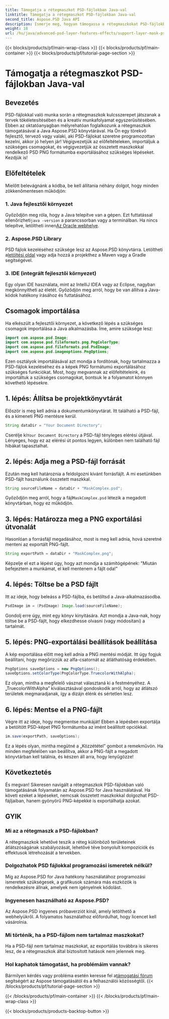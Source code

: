 ```yaml
---
title: Támogatja a rétegmaszkot PSD-fájlokban Java-val
linktitle: Támogatja a rétegmaszkot PSD-fájlokban Java-val
second_title: Aspose.PSD Java API
description: Ismerje meg, hogyan támogassa a rétegmaszkokat PSD-fájlokban az Aspose.PSD for Java segítségével egy átfogó, lépésenkénti oktatóanyag segítségével.
weight: 18
url: /hu/java/advanced-psd-layer-features-effects/support-layer-mask-psd-files/
---
```


{{< blocks/products/pf/main-wrap-class >}}
{{< blocks/products/pf/main-container >}}
{{< blocks/products/pf/tutorial-page-section >}}

# Támogatja a rétegmaszkot PSD-fájlokban Java-val

## Bevezetés
PSD-fájlokkal való munka során a rétegmaszkok kulcsszerepet játszanak a tervek tökéletesítésében és a kreatív munkafolyamat egyszerűsítésében. Ebben az oktatóanyagban mélyrehatóan foglalkozunk a rétegmaszkok támogatásával a Java Aspose.PSD könyvtárával. Ha Ön egy törekvő fejlesztő, tervező vagy valaki, aki PSD-fájlokat szeretne programozottan kezelni, akkor jó helyen jár! Végigvezetjük az előfeltételeken, importáljuk a szükséges csomagokat, és végigvezetjük az összetett maszkokkal rendelkező PSD PNG formátumba exportálásához szükséges lépéseket. Kezdjük is!
## Előfeltételek
Mielőtt belevágnánk a kódba, be kell állítania néhány dolgot, hogy minden zökkenőmentesen működjön:
### 1. Java fejlesztői környezet
 Győződjön meg róla, hogy a Java telepítve van a gépen. Ezt futtatással ellenőrizheti`java -version` a parancssorban vagy a terminálban. Ha nincs telepítve, letöltheti innen[Az Oracle webhelye](https://www.oracle.com/java/technologies/javase-jdk11-downloads.html).
### 2. Aspose.PSD Library
 PSD fájlok kezeléséhez szüksége lesz az Aspose.PSD könyvtárra. Letöltheti a[letöltési oldal](https://releases.aspose.com/psd/java/) vagy adja hozzá a projekthez a Maven vagy a Gradle segítségével.
### 3. IDE (integrált fejlesztői környezet)
Egy olyan IDE használata, mint az IntelliJ IDEA vagy az Eclipse, nagyban megkönnyítheti az életét. Győződjön meg arról, hogy be van állítva a Java-kódok hatékony írásához és futtatásához.
## Csomagok importálása
Ha elkészült a fejlesztői környezet, a következő lépés a szükséges csomagok importálása a Java alkalmazásba. Íme, amire szüksége lesz:
```java
import com.aspose.psd.Image;
import com.aspose.psd.fileformats.png.PngColorType;
import com.aspose.psd.fileformats.psd.PsdImage;
import com.aspose.psd.imageoptions.PngOptions;
```
Ezen osztályok importálásával azt mondja a fordítónak, hogy tartalmazza a PSD-fájlok kezeléséhez és a képek PNG formátumú exportálásához szükséges funkciókat.
Most, hogy megvannak az előfeltételeink, és importáltuk a szükséges csomagokat, bontsuk le a folyamatot könnyen követhető lépésekre.
## 1. lépés: Állítsa be projektkönyvtárát

Először is meg kell adnia a dokumentumkönyvtárat. Itt található a PSD-fájl, és a kimeneti PNG mentésre kerül.
```java
String dataDir = "Your Document Directory";
```
 Cserélje ki`Your Document Directory` a PSD-fájl tényleges elérési útjával. Lényeges, hogy ez az elérési út pontos legyen, különben nem található fájl hibákat tapasztalhat.
## 2. lépés: Adja meg a PSD-fájl forrását

Ezután meg kell határoznia a feldolgozni kívánt forrásfájlt. A mi esetünkben PSD-fájlt használunk összetett maszkkal.
```java
String sourceFileName = dataDir + "MaskComplex.psd";
```
 Győződjön meg arról, hogy a fájl`MaskComplex.psd` létezik a megadott könyvtárban, hogy ez működjön. 
## 3. lépés: Határozza meg a PNG exportálási útvonalát

Hasonlóan a forrásfájl megadásához, most is meg kell adnia, hová szeretné menteni az exportált PNG-fájlt.
```java
String exportPath = dataDir + "MaskComplex.png";
```
Képzelje el ezt a lépést úgy, hogy azt mondja a számítógépének: "Miután befejeztem a munkámat, el kell mentenem a fájlt oda!"
## 4. lépés: Töltse be a PSD fájlt

Itt az ideje, hogy beleáss a PSD-fájlba, és betöltsd a Java-alkalmazásodba.
```java
PsdImage im = (PsdImage) Image.load(sourceFileName);
```
Gondolj erre úgy, mint egy könyv kinyitására. Azt mondja a Java-nak, hogy töltse be a PSD-fájlt, hogy elkezdhesse olvasni (vagy módosítani) a tartalmát.
## 5. lépés: PNG-exportálási beállítások beállítása

A kép exportálása előtt meg kell adnia a PNG mentési módját. Itt úgy fogjuk beállítani, hogy megőrizzük az alfa-csatornát az átláthatóság érdekében.
```java
PngOptions saveOptions = new PngOptions();
saveOptions.setColorType(PngColorType.TruecolorWithAlpha);
```
Ez olyan, mintha a megfelelő vásznat választaná ki a festményéhez. A „TruecolorWithAlpha” kiválasztásával gondoskodik arról, hogy az átlátszó területek megmaradjanak, így a dizájn élénk és sértetlen lesz.
## 6. lépés: Mentse el a PNG-fájlt

Végre itt az ideje, hogy megmentse munkáját! Ebben a lépésben exportálja a betöltött PSD-képet PNG formátumba az imént beállított opciókkal.
```java
im.save(exportPath, saveOptions);
```
Ez a lépés olyan, mintha megütné a „Közzététel” gombot a remekművön. Ha minden megfelelően van beállítva, akkor a PNG-fájlt a megadott könyvtárban kell találnia, és készen áll arra, hogy lenyűgözze!
## Következtetés
És megvan! Sikeresen navigált a rétegmaszkok PSD-fájlokban való támogatásának folyamatán az Aspose.PSD for Java használatával. Ha követi ezeket a lépéseket, nemcsak összetett maszkokkal dolgozhat PSD-fájljaiban, hanem gyönyörű PNG-képekké is exportálhatja azokat. 
## GYIK
### Mi az a rétegmaszk a PSD-fájlokban?  
A rétegmaszkok lehetővé teszik a réteg különböző területeinek átlátszóságának szabályozását, lehetővé téve bonyolult kompozíciók és effektusok létrehozását a tervekben.
### Dolgozhatok PSD fájlokkal programozási ismeretek nélkül?  
Míg az Aspose.PSD for Java hatékony használatához programozási ismeretek szükségesek, a grafikusok számára más eszközök is rendelkezésre állnak, amelyek nem igényelnek kódolást.
### Ingyenesen használható az Aspose.PSD?  
Az Aspose.PSD ingyenes próbaverziót kínál, amely letölthető a webhelyükről. A folyamatos használathoz előfordulhat, hogy licencet kell vásárolnia.
### Mi történik, ha a PSD-fájlom nem tartalmaz maszkokat?  
Ha a PSD-fájl nem tartalmaz maszkokat, az exportálás továbbra is sikeres lesz, de a rétegmaszkok által biztosított hatások nem jelennek meg.
### Hol kaphatok támogatást, ha problémáim vannak?  
 Bármilyen kérdés vagy probléma esetén keresse fel a[támogatási fórum](https://forum.aspose.com/c/psd/34) segítségért az Aspose támogatásától és a felhasználói közösségtől.
{{< /blocks/products/pf/tutorial-page-section >}}

{{< /blocks/products/pf/main-container >}}
{{< /blocks/products/pf/main-wrap-class >}}

{{< blocks/products/products-backtop-button >}}
